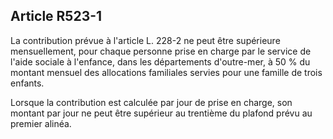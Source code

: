 ## Article R523-1

La contribution prévue à l'article L. 228-2 ne peut être supérieure mensuellement, pour chaque personne
prise en charge par le service de l'aide sociale à l'enfance, dans les départements d'outre-mer, à 50 % du
montant mensuel des allocations familiales servies pour une famille de trois enfants.

Lorsque la contribution est calculée par jour de prise en charge, son montant par jour ne peut être supérieur
au trentième du plafond prévu au premier alinéa.

